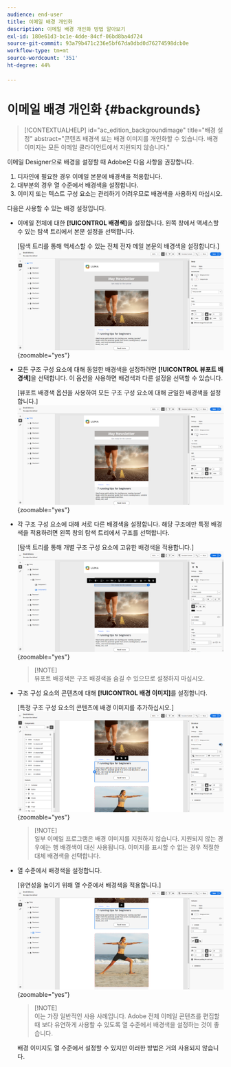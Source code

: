 ```yaml
---
audience: end-user
title: 이메일 배경 개인화
description: 이메일 배경 개인화 방법 알아보기
exl-id: 180e61d3-bc1e-4dde-84cf-06bd8ba4d724
source-git-commit: 93a79b471c236e5bf67da0dbd0d76274598dcb0e
workflow-type: tm+mt
source-wordcount: '351'
ht-degree: 44%

---
```


# 이메일 배경 개인화 {#backgrounds}

>[!CONTEXTUALHELP]
>id="ac_edition_backgroundimage"
>title="배경 설정"
>abstract="콘텐츠 배경색 또는 배경 이미지를 개인화할 수 있습니다. 배경 이미지는 모든 이메일 클라이언트에서 지원되지 않습니다."

이메일 Designer으로 배경을 설정할 때 Adobe은 다음 사항을 권장합니다.

1. 디자인에 필요한 경우 이메일 본문에 배경색을 적용합니다.
1. 대부분의 경우 열 수준에서 배경색을 설정합니다.
1. 이미지 또는 텍스트 구성 요소는 관리하기 어려우므로 배경색을 사용하지 마십시오.

다음은 사용할 수 있는 배경 설정입니다.

* 이메일 전체에 대한 **[!UICONTROL 배경색]**&#x200B;을 설정합니다. 왼쪽 창에서 액세스할 수 있는 탐색 트리에서 본문 설정을 선택합니다.

  [탐색 트리를 통해 액세스할 수 있는 전체 전자 메일 본문의 배경색을 설정합니다.]\
  ![](assets/background_1.png){zoomable="yes"}

* 모든 구조 구성 요소에 대해 동일한 배경색을 설정하려면 **[!UICONTROL 뷰포트 배경색]**&#x200B;을 선택합니다. 이 옵션을 사용하면 배경색과 다른 설정을 선택할 수 있습니다.

  [뷰포트 배경색 옵션을 사용하여 모든 구조 구성 요소에 대해 균일한 배경색을 설정합니다.]\
  ![](assets/background_2.png){zoomable="yes"}

* 각 구조 구성 요소에 대해 서로 다른 배경색을 설정합니다. 해당 구조에만 특정 배경색을 적용하려면 왼쪽 창의 탐색 트리에서 구조를 선택합니다.

  [탐색 트리를 통해 개별 구조 구성 요소에 고유한 배경색을 적용합니다.]\
  ![](assets/background_3.png){zoomable="yes"}

  >[!NOTE]\
  >뷰포트 배경색은 구조 배경색을 숨길 수 있으므로 설정하지 마십시오.

* 구조 구성 요소의 콘텐츠에 대해 **[!UICONTROL 배경 이미지]**&#x200B;를 설정합니다.

  [특정 구조 구성 요소의 콘텐츠에 배경 이미지를 추가하십시오.]\
  ![](assets/background_4.png){zoomable="yes"}

  >[!NOTE]\
  >일부 이메일 프로그램은 배경 이미지를 지원하지 않습니다. 지원되지 않는 경우에는 행 배경색이 대신 사용됩니다. 이미지를 표시할 수 없는 경우 적절한 대체 배경색을 선택합니다.

* 열 수준에서 배경색을 설정합니다.

  [유연성을 높이기 위해 열 수준에서 배경색을 적용합니다.]\
  ![](assets/background_5.png){zoomable="yes"}

  >[!NOTE]\
  >이는 가장 일반적인 사용 사례입니다. Adobe 전체 이메일 콘텐츠를 편집할 때 보다 유연하게 사용할 수 있도록 열 수준에서 배경색을 설정하는 것이 좋습니다.

  배경 이미지도 열 수준에서 설정할 수 있지만 이러한 방법은 거의 사용되지 않습니다.